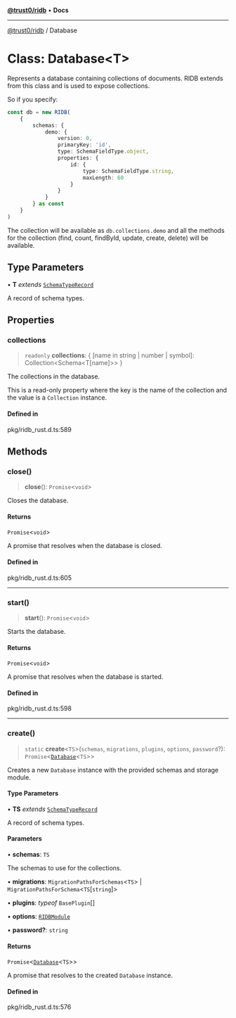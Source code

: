 [**@trust0/ridb**](../README.md) • **Docs**

***

[@trust0/ridb](../README.md) / Database

# Class: Database\<T\>

Represents a database containing collections of documents.
RIDB extends from this class and is used to expose collections.

So if you specify:
```typescript
const db = new RIDB(
    {
        schemas: {
            demo: {
                version: 0,
                primaryKey: 'id',
                type: SchemaFieldType.object,
                properties: {
                    id: {
                        type: SchemaFieldType.string,
                        maxLength: 60
                    }
                }
            }
        } as const
    }
)
```

The collection will be available as `db.collections.demo` and all the methods for the collection (find, count, findById, update, create, delete) will be available.

## Type Parameters

• **T** *extends* [`SchemaTypeRecord`](../type-aliases/SchemaTypeRecord.md)

A record of schema types.

## Properties

### collections

> `readonly` **collections**: \{ \[name in string \| number \| symbol\]: Collection\<Schema\<T\[name\]\>\> \}

The collections in the database.

This is a read-only property where the key is the name of the collection and the value is a `Collection` instance.

#### Defined in

pkg/ridb\_rust.d.ts:589

## Methods

### close()

> **close**(): `Promise`\<`void`\>

Closes the database.

#### Returns

`Promise`\<`void`\>

A promise that resolves when the database is closed.

#### Defined in

pkg/ridb\_rust.d.ts:605

***

### start()

> **start**(): `Promise`\<`void`\>

Starts the database.

#### Returns

`Promise`\<`void`\>

A promise that resolves when the database is started.

#### Defined in

pkg/ridb\_rust.d.ts:598

***

### create()

> `static` **create**\<`TS`\>(`schemas`, `migrations`, `plugins`, `options`, `password`?): `Promise`\<[`Database`](Database.md)\<`TS`\>\>

Creates a new `Database` instance with the provided schemas and storage module.

#### Type Parameters

• **TS** *extends* [`SchemaTypeRecord`](../type-aliases/SchemaTypeRecord.md)

A record of schema types.

#### Parameters

• **schemas**: `TS`

The schemas to use for the collections.

• **migrations**: `MigrationPathsForSchemas`\<`TS`\> \| `MigrationPathsForSchema`\<`TS`\[`string`\]\>

• **plugins**: *typeof* `BasePlugin`[]

• **options**: [`RIDBModule`](../type-aliases/RIDBModule.md)

• **password?**: `string`

#### Returns

`Promise`\<[`Database`](Database.md)\<`TS`\>\>

A promise that resolves to the created `Database` instance.

#### Defined in

pkg/ridb\_rust.d.ts:576
